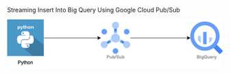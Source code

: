 Streaming Insert Into Big Query Using Google Cloud Pub/Sub


![Alt text](https://github.com/fakrifarid/Streaming-Data-Project/blob/main/flowdiagram.png)
